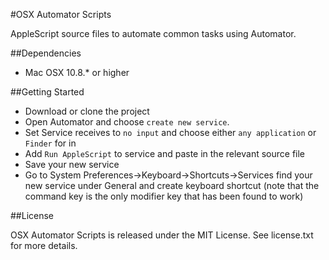 #OSX Automator Scripts

AppleScript source files to automate common tasks using Automator.

##Dependencies

* Mac OSX 10.8.* or higher

##Getting Started

* Download or clone the project
* Open Automator and choose `create new service`.
* Set Service receives to `no input` and choose either `any application` or `Finder` for in
* Add `Run AppleScript` to service and paste in the relevant source file
* Save your new service
* Go to System Preferences->Keyboard->Shortcuts->Services find your new service under General and create keyboard shortcut (note that  the command key is the only modifier key that has been found to work)

##License

OSX Automator Scripts is released under the MIT License. See license.txt for more details.
